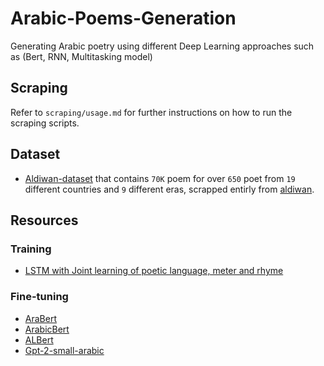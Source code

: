 # Arabic-Poems-Generation
Generating Arabic poetry using different Deep Learning approaches such as (Bert, RNN, Multitasking model)

## Scraping
Refer to `scraping/usage.md` for further instructions on how to run the scraping scripts.

## Dataset
- [Aldiwan-dataset](https://drive.google.com/drive/folders/1A1IkPKTF0MdO2UbtzZunPK8soFfpxOCI?usp=sharing) that contains `70K` poem for over `650` poet from `19` different countries and `9` different eras, scrapped entirly from [aldiwan](https://www.aldiwan.net).

## Resources
  ### Training
  - [LSTM with Joint learning of poetic language, meter and rhyme](https://github.com/jhlau/deepspeare)
  ### Fine-tuning
  - [AraBert](https://github.com/aub-mind/arabert)
  - [ArabicBert](https://github.com/alisafaya/Arabic-BERT)
  - [ALBert](https://twitter.com/kuisailab/status/1297570526320308224?s=21)
  - [Gpt-2-small-arabic](https://huggingface.co/akhooli/gpt2-small-arabic)
